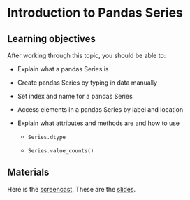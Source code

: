# Introduction to Pandas Series

## Learning objectives

After working through this topic, you should be able to:

- Explain what a pandas Series is

- Create pandas Series by typing in data manually

- Set index and name for a pandas Series

- Access elements in a pandas Series by label and location

- Explain what attributes and methods are and how to use

  - `Series.dtype`

  - `Series.value_counts()`

## Materials

Here is the
[screencast](https://electure.uni-bonn.de/paella7/ui/watch.html?id=cf5d31d4-daad-4120-bc6b-4c9582269034).
These are the [slides](pandas_basics-series_intro.pdf).
